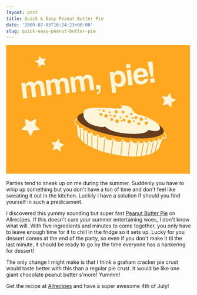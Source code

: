 ```yaml
---
layout: post
title: Quick & Easy Peanut Butter Pie
date: '2009-07-03T16:24:23+00:00'
slug: quick-easy-peanut-butter-pie
---
```

<img src='/images/uploads/2009/07/chocolate_peanut_butter_pie1.gif' alt='Chocolate Peanut Butter Pie' />

Parties tend to sneak up on me during the summer. Suddenly you have to whip up something but you don't have a ton of time and don't feel like sweating it out in the kitchen. Luckily I have a solution if should you find yourself in such a predicament.

I discovered this yummy sounding but super fast <a href="http://allrecipes.com/Recipe/Peanut-Butter-Pie-III/Detail.aspx">Peanut Butter Pie</a> on Allrecipes. If this doesn't cure your summer entertaining woes, I don't know what will. With five ingredients and minutes to come together, you only have to leave enough time for it to chill in the fridge so it sets up. Lucky for you dessert comes at the end of the party, so even if you don't make it til the last minute, it should be ready to go by the time everyone has a hankering for dessert!

The only change I might make is that I think a graham cracker pie crust would taste better with this than a regular pie crust. It would be like one giant chocolate peanut butter s'more! Yummm!

Get the recipe at <a href="http://allrecipes.com/Recipe/Peanut-Butter-Pie-III/Detail.aspx">Allrecipes</a> and have a super awesome 4th of July!
